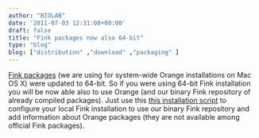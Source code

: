 ```yaml
---
author: "BIOLAB"
date: '2011-07-03 12:31:00+00:00'
draft: false
title: "Fink packages now also 64-bit"
type: "blog"
blog: ["distribution" ,"download" ,"packaging" ]
---
```


[Fink packages](http://www.finkproject.org/) (we are using for system-wide Orange installations on Mac OS X) were updated to 64-bit. So if you were using 64-bit Fink installation you will be now able also to use Orange (and our binary Fink repository of already compiled packages). Just use this [this installation script](/svn/orange/trunk/install-scripts/mac/fink-selfupdate-orange.sh) to configure your local Fink installation to use our binary Fink repository and add information about Orange packages (they are not available among official Fink packages).

